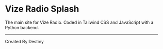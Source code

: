 # Vize Radio Splash
The main site for Vize Radio. Coded in Tailwind CSS and JavaScript with a Python backend.
<hr/>
Created By Destiny